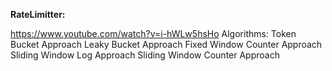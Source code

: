 **RateLimitter:**

https://www.youtube.com/watch?v=i-hWLw5hsHo
Algorithms:
Token Bucket Approach
Leaky Bucket Approach
Fixed Window Counter Approach
Sliding Window Log Approach
Sliding Window Counter Approach



